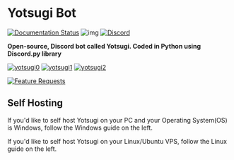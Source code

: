 # Yotsugi Bot
[![Documentation Status](https://readthedocs.org/projects/yotsugi-bot/badge/?version=latest)](http://yotsugibot.readthedocs.io/en/latest/?badge=latest)
![img](https://ci.appveyor.com/api/projects/status/gmu6b3ltc80hr3k9?svg=true)
[![Discord](https://discordapp.com/api/guilds/239669568061046785/widget.png)](https://discord.gg/Fj9uwmT)


**Open-source, Discord bot called Yotsugi. Coded in Python using Discord.py library**


[![yotsugi0](https://cdn.discordapp.com/attachments/328351969611874305/357905269209956352/InviteIt.png)](https://discordapp.com/oauth2/authorize?client_id=331766751765331969&scope=bot&permissions=66186303)
[![yotsugi1](https://cdn.discordapp.com/attachments/328351969611874305/357905283424583680/SupportServer.png)](https://discord.gg/Fj9uwmT)
[![yotsugi2](https://cdn.discordapp.com/attachments/328351969611874305/357905297685348353/Commands.png)](https://goo.gl/w6Aoag)





[![Feature Requests](http://feathub.com/Kyousei/YotsugiBot?format=svg)](http://feathub.com/Kyousei/YotsugiBot)




## Self Hosting

If you'd like to self host Yotsugi on your PC and your Operating System(OS) is Windows, follow the Windows guide on the left.


If you'd like to self host Yotsugi on your Linux/Ubuntu VPS, follow the Linux guide on the left.
